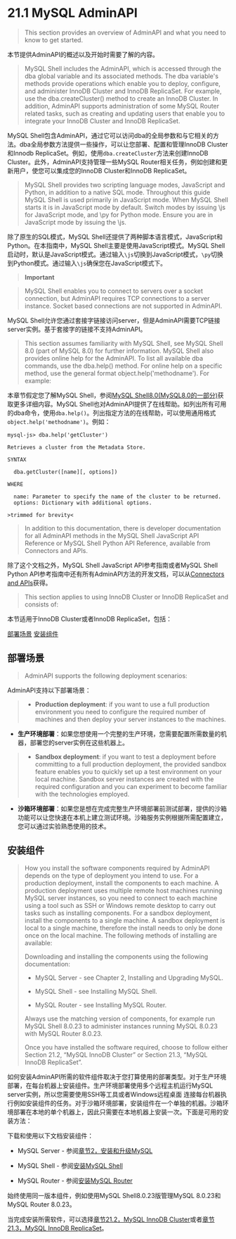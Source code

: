 # 21.1 MySQL AdminAPI
>This section provides an overview of AdminAPI and what you need to know to get started.

本节提供AdminAPI的概述以及开始时需要了解的内容。

>MySQL Shell includes the AdminAPI, which is accessed through the dba global variable and its associated methods. The dba variable's methods provide operations which enable you to deploy, configure, and administer InnoDB Cluster and InnoDB ReplicaSet. For example, use the dba.createCluster() method to create an InnoDB Cluster. In addition, AdminAPI supports administration of some MySQL Router related tasks, such as creating and updating users that enable you to integrate your InnoDB Cluster and InnoDB ReplicaSet.

MySQL Shell包含AdminAPI，通过它可以访问dba的全局参数和与它相关的方法。dba全局参数方法提供一些操作，可以让您部署、配置和管理InnoDB Cluster和Innodb ReplicaSet。例如，使用`dba.createCluster`方法来创建InnoDB Cluster。此外，AdminAPI支持管理一些MySQL Router相关任务，例如创建和更新用户，使您可以集成您的InnoDB Cluster和InnoDB ReplicaSet。

>MySQL Shell provides two scripting language modes, JavaScript and Python, in addition to a native SQL mode. Throughout this guide MySQL Shell is used primarily in JavaScript mode. When MySQL Shell starts it is in JavaScript mode by default. Switch modes by issuing \js for JavaScript mode, and \py for Python mode. Ensure you are in JavaScript mode by issuing the \js.

除了原生的SQL模式，MySQL Shell还提供了两种脚本语言模式，JavaScript和Python。在本指南中，MySQL Shell主要是使用JavaScript模式。MySQL Shell启动时，默认是JavaScript模式。通过输入`\js`切换到JavaScript模式，`\py`切换到Python模式。通过输入`\js`确保您在JavaScript模式下。

>**Important**

>MySQL Shell enables you to connect to servers over a socket connection, but AdminAPI requires TCP connections to a server instance. Socket based connections are not supported in AdminAPI.

MySQL Shell允许您通过套接字链接访问server，但是AdminAPI需要TCP链接server实例。基于套接字的链接不支持AdminAPI。

>This section assumes familiarity with MySQL Shell, see MySQL Shell 8.0 (part of MySQL 8.0) for further information. MySQL Shell also provides online help for the AdminAPI. To list all available dba commands, use the dba.help() method. For online help on a specific method, use the general format object.help('methodname'). For example:

本章节假定您了解MySQL Shell，参阅[MySQL Shell8.0(MySQL8.0的一部分)](https://dev.mysql.com/doc/mysql-shell/8.0/en/)获取更多详细内容。MySQL Shell也对AdminAPI提供了在线帮助。如列出所有可用的dba命令，使用`dba.help()`。列出指定方法的在线帮助，可以使用通用格式`object.help('methodname')`。例如：

```
mysql-js> dba.help('getCluster')

Retrieves a cluster from the Metadata Store.

SYNTAX

  dba.getCluster([name][, options])

WHERE

  name: Parameter to specify the name of the cluster to be returned.
  options: Dictionary with additional options.

>trimmed for brevity<
```

>In addition to this documentation, there is developer documentation for all AdminAPI methods in the MySQL Shell JavaScript API Reference or MySQL Shell Python API Reference, available from Connectors and APIs.

除了这个文档之外，MySQL Shell JavaScript API参考指南或者MySQL Shell Python API参考指南中还有所有AdminAPI方法的开发文档，可以从[Connectors and APIs](https://dev.mysql.com/doc/index-connectors.html)获得。

>This section applies to using InnoDB Cluster or InnoDB ReplicaSet and consists of:

本节适用于InnoDB Cluster或者InnoDB ReplicaSet，包括：

[部署场景](#部署场景)
[安装组件](#安装组件)

## 部署场景
>AdminAPI supports the following deployment scenarios:

AdminAPI支持以下部署场景：

>- **Production deployment**: if you want to use a full production environment you need to configure the required number of machines and then deploy your server instances to the machines.

- **生产环境部署**：如果您想使用一个完整的生产环境，您需要配置所需数量的机器，部署您的server实例在这些机器上。

> - **Sandbox deployment**: if you want to test a deployment before committing to a full production deployment, the provided sandbox feature enables you to quickly set up a test environment on your local machine. Sandbox server instances are created with the required configuration and you can experiment to become familiar with the technologies employed.

- **沙箱环境部署**：如果您是想在完成完整生产环境部署前测试部署，提供的沙箱功能可以让您快速在本机上建立测试环境。沙箱服务实例根据所需配置建立，您可以通过实验熟悉使用的技术。

## 安装组件
>How you install the software components required by AdminAPI depends on the type of deployment you intend to use. For a production deployment, install the components to each machine. A production deployment uses multiple remote host machines running MySQL server instances, so you need to connect to each machine using a tool such as SSH or Windows remote desktop to carry out tasks such as installing components. For a sandbox deployment, install the components to a single machine. A sandbox deployment is local to a single machine, therefore the install needs to only be done once on the local machine. The following methods of installing are available:
>
>Downloading and installing the components using the following documentation:
>
>- MySQL Server - see Chapter 2, Installing and Upgrading MySQL.
>
>- MySQL Shell - see Installing MySQL Shell.
>
>- MySQL Router - see Installing MySQL Router.
>
>Always use the matching version of components, for example run MySQL Shell 8.0.23 to administer instances running MySQL 8.0.23 with MySQL Router 8.0.23.
>
>Once you have installed the software required, choose to follow either Section 21.2, “MySQL InnoDB Cluster” or Section 21.3, “MySQL InnoDB ReplicaSet”.

如何安装AdminAPI所需的软件组件取决于您打算使用的部署类型。对于生产环境部署，在每台机器上安装组件。生产环境部署使用多个远程主机运行MySQL server实例，所以您需要使用SSH等工具或者Windows远程桌面
连接每台机器执行例如安装组件的任务。对于沙箱环境部署，安装组件在一个单独的机器。沙箱环境部署在本地的单个机器上，因此只需要在本地机器上安装一次。下面是可用的安装方法：

下载和使用以下文档安装组件：

- MySQL Server - 参阅[章节2，安装和升级MySQL](https://dev.mysql.com/doc/refman/8.0/en/installing.html)

- MySQL Shell - 参阅[安装MySQL Shell](https://dev.mysql.com/doc/mysql-shell/8.0/en/mysql-shell-install.html)

- MySQL Router - 参阅[安装MySQL Router](https://dev.mysql.com/doc/mysql-router/8.0/en/mysql-router-installation.html)

始终使用同一版本组件，例如使用MySQL Shell8.0.23版管理MySQL 8.0.23和MySQL Router 8.0.23。

当完成安装所需软件，可以选择[章节21.2，MySQL InnoDB Cluster](https://dev.mysql.com/doc/refman/8.0/en/mysql-innodb-cluster.html)或者[章节21.3，MySQL InnoDB ReplicaSet](https://dev.mysql.com/doc/refman/8.0/en/mysql-innodb-replicaset.html)。

